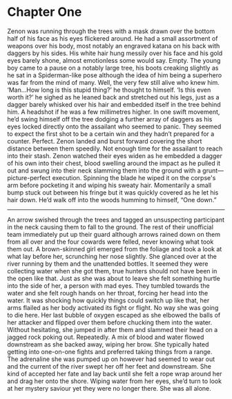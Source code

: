 # Chapter One

Zenon was running through the trees with a mask drawn over the bottom half of his face as his eyes flickered around. He had a small assortment of weapons over his body, most notably an engraved katana on his back with daggers by his sides. His white hair hung messily over his face and his gold eyes barely shone, almost emotionless some would say. Empty. The young boy came to a pause on a notably large tree, his boots creaking slightly as he sat in a Spiderman-like pose although the idea of him being a superhero was far from the mind of many. Well, the very few still alive who knew him. 
‘Man…How long is this stupid thing?’ he thought to himself. ‘Is this even worth it?’ he sighed as he leaned back and stretched out his legs, just as a dagger barely whisked over his hair and embedded itself in the tree behind him. A headshot if he was a few millimetres higher. In one swift movement, he’d swing himself off the tree dodging a further array of daggers as his eyes locked directly onto the assailant who seemed to panic. They seemed to expect the first shot to be a certain win and they hadn’t prepared for a counter. Perfect. Zenon landed and burst forward covering the short distance between them speedily. Not enough time for the assailant to reach into their stash. Zenon watched their eyes widen as he embedded a dagger of his own into their chest, blood swelling around the impact as he pulled it out and swung into their neck slamming them into the ground with a grunt—picture-perfect execution. 
Spinning the blade he wiped it on the corpse's arm before pocketing it and wiping his sweaty hair. Momentarily a small bump stuck out between his fringe but it was quickly covered as he let his hair down. He’d walk off into the woods humming to himself, “One down.”

---

An arrow swished through the trees and tagged an unsuspecting participant in the neck causing them to fall to the ground. The rest of their unofficial team immediately put up their guard although arrows rained down on them from all over and the four cowards were felled, never knowing what took them out. A brown-skinned girl emerged from the foliage and took a look at what lay before her, scrunching her nose slightly. She glanced over at the river running by them and the unattended bottles. It seemed they were collecting water when she got them, true hunters should not have been in the open like that. Just as she was about to leave she felt something hurtle into the side of her, a person with mad eyes. They tumbled towards the water and she felt rough hands on her throat, forcing her head into the water. It was shocking how quickly things could switch up like that, her arms flailed as her body activated its fight or flight. No way she was going to die here. Her last bubble of oxygen escaped as she elbowed the balls of her attacker and flipped over them before chucking them into the water. Without hesitating, she jumped in after them and slammed their head on a jagged rock poking out. Repeatedly. A mix of blood and water flowed downstream as she backed away, wiping her brow. She typically hated getting into one-on-one fights and preferred taking things from a range. 
The adrenaline she was pumped up on however had seemed to wear out and the current of the river swept her off her feet and downstream. She kind of accepted her fate and lay back until she felt a rope wrap around her and drag her onto the shore. Wiping water from her eyes, she’d turn to look at her mystery saviour yet they were no longer there. She was all alone.
